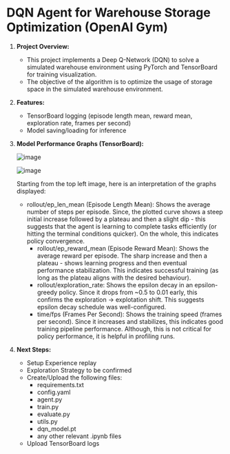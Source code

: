 # DQN Agent for Warehouse Storage Optimization (OpenAI Gym)

1. **Project Overview:** 
	- This project implements a Deep Q-Network (DQN) to solve a simulated warehouse environment using PyTorch and TensorBoard for training visualization.
	- The objective of the algorithm is to optimize the usage of storage space in the simulated warehouse environment.
	  

2. **Features:**
	
	- TensorBoard logging (episode length mean, reward mean, exploration rate, frames per second)
	- Model saving/loading for inference 

3. **Model Performance Graphs (TensorBoard):**

   	![image](https://github.com/user-attachments/assets/1c5a7408-27ce-4ad8-a873-0b6695bee22e)


   	![image](https://github.com/user-attachments/assets/8f0e34e2-4471-4249-89ef-4b77f1046f28)

	Starting from the top left image, here is an interpretation of the graphs displayed:

  	- rollout/ep_len_mean (Episode Length Mean): Shows the average number of steps per episode. Since, the plotted curve shows a steep initial increase followed by a plateau and then a slight dip - this suggests that the agent is learning to complete tasks efficiently (or hitting the terminal conditions quicker). On the whole, this indicates policy convergence.
     	- rollout/ep_reward_mean (Episode Reward Mean): Shows the average reward per episode. The sharp increase and then a plateau - shows learning progress and then eventual performance stabilization. This indicates successful training (as long as the plateau aligns with the desired behaviour).
        - rollout/exploration_rate: Shows the epsilon decay in an epsilon-greedy policy. Since it drops from ~0.5 to 0.01 early, this confirms the exploration -> explotation shift. This suggests epsilon decay schedule was well-configured.
        - time/fps (Frames Per Second): Shows the training speed (frames per second). Since it increases and stabilizes, this indicates good training pipeline performance. Although, this is not critical for policy performance, it is helpful in profiling runs.
          
   
5. **Next Steps:**

   	- Setup Experience replay
   	- Exploration Strategy to be confirmed
   	- Create/Upload the following files:
   	   - requirements.txt
   	   - config.yaml
   	   - agent.py
   	   - train.py
   	   - evaluate.py
   	   - utils.py
   	   - dqn_model.pt
   	   - any other relevant .ipynb files
	- Upload TensorBoard logs


